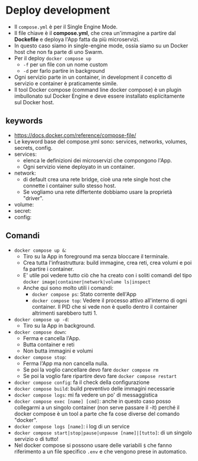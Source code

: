 # Deploy development
* Il `compose.yml` è per il Single Engine Mode.
* Il file chiave è il __compose.yml__, che crea un'immagine a partire dal __Dockefile__ e deploya l'App fatta da più microservizi.
* In questo caso siamo in single-engine mode, ossia siamo su un Docker host che non fa parte di uno Swarm.
* Per il deploy `docker compose up`
  * `-f` per un file con un nome custom
  * `-d` per farlo partire in background
* Ogni servizio parte in un container, in development il concetto di servizio e container è praticamente simile.
* Il tool Docker compose (command line docker compose) è un plugin imbullonato sul Docker Engine e deve essere installato esplicitamente sul Docker host.

## keywords
* https://docs.docker.com/reference/compose-file/
* Le keyword base del compose.yml sono: services, networks, volumes, secrets, config.
* services:
  * elenca le definizioni dei microservizi che compongono l'App.
  * Ogni servizio viene deployato in un container.
* network:
  * di default crea una rete bridge, cioè una rete single host che connette i container sullo stesso host.
  * Se vogliamo una rete differtente dobbiamo usare la proprietà "driver".
* volume:
* secret:
* config:

## Comandi
* `docker compose up &`:
  * Tiro su la App in foreground ma senza bloccare il terminale.
  * Crea tutta l'infrastruttura: build immagine, crea reti, crea volumi e poi fa partire i container.
  * E' utile poi vedere tutto ciò che ha creato con i soliti comandi del tipo `docker image|container|network|volume ls|inspect`
  * Anche qui sono molto utili i comandi:
    * `docker compose ps`: Stato corrente dell'App
    * `docker compose top`: Vedere il processo attivo all'interno di ogni container. Il PID che si vede non è quello dentro il container altrimenti sarebbero tutti 1.
* `docker compose up -d`:
  * Tiro su la App in background.
* `docker compose down`:
  * Ferma e cancella l'App.
  * Butta container e reti
  * Non butta immagini e volumi
* `docker compose stop`:
  * Ferma l'App ma non cancella nulla.
  * Se poi la voglio cancellare devo fare `docker compose rm`
  * Se poi la voglio fare ripartire devo fare `docker compose restart`
* `docker compose config`: fa il check della configurazione
* `docker compose build`: build preventivo delle immagini necessarie
* `docker compose logs`: mi fa vedere un po' di messaggistica
* `docker compose exec [name] [cmd]`: anche in questo caso posso collegarmi a un singolo container (non serve passare il -it) perché il docker compose è un tool a parte che fa cose diverse del comando "docker".
* `docker compose logs [name]`: i log di un service
* `docker compose start|stop|pause|unpause [name]|[tutto]`: di un singolo servizio o di tutto!
* Nel docker compose si possono usare delle variabili `$` che fanno riferimento a un file specifico `.env` e che vengono prese in automatico.